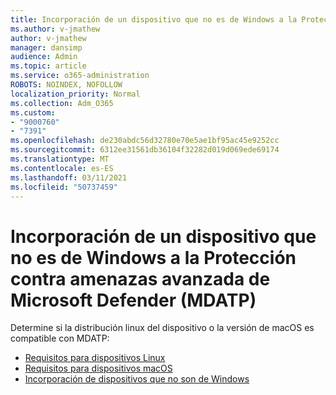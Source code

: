 ```yaml
---
title: Incorporación de un dispositivo que no es de Windows a la Protección contra amenazas avanzada de Microsoft Defender (MDATP)
ms.author: v-jmathew
author: v-jmathew
manager: dansimp
audience: Admin
ms.topic: article
ms.service: o365-administration
ROBOTS: NOINDEX, NOFOLLOW
localization_priority: Normal
ms.collection: Adm_O365
ms.custom:
- "9000760"
- "7391"
ms.openlocfilehash: de230abdc56d32780e70e5ae1bf95ac45e9252cc
ms.sourcegitcommit: 6312ee31561db36104f32282d019d069ede69174
ms.translationtype: MT
ms.contentlocale: es-ES
ms.lasthandoff: 03/11/2021
ms.locfileid: "50737459"
---
```

# <a name="onboard-a-non-windows-device-to-microsoft-defender-advanced-threat-protection-mdatp"></a>Incorporación de un dispositivo que no es de Windows a la Protección contra amenazas avanzada de Microsoft Defender (MDATP)

Determine si la distribución linux del dispositivo o la versión de macOS es compatible con MDATP:

- [Requisitos para dispositivos Linux](https://go.microsoft.com/fwlink/?linkid=2143462)
- [Requisitos para dispositivos macOS](https://go.microsoft.com/fwlink/?linkid=2143461)
- [Incorporación de dispositivos que no son de Windows](https://go.microsoft.com/fwlink/?linkid=2143628)

